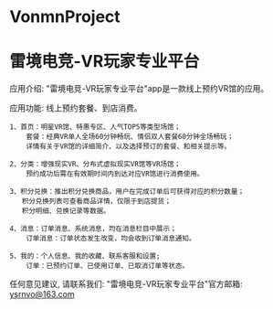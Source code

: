 # VonmnProject
# 雷境电竞-VR玩家专业平台

  应用介绍: "雷境电竞-VR玩家专业平台"app是一款线上预约VR馆的应用。

  应用功能: 线上预约套餐、到店消费。

    1、首页：明星VR馆、特惠专区、人气TOP5等类型场馆；
        套餐：经典VR单人全场60分钟畅玩、情侣双人套餐60分钟全场畅玩；
        详情有关于VR馆的详细简介、以及选择预订的套餐、和相关提示等。
        
    2、分类：增强现实VR、分布式虚拟现实VR馆等VR场馆；
        预约成功后需在有效期时间内到达对应VR馆进行消费使用。

    3、积分兑换：推出积分兑换商品，用户在完成订单后可获得对应的积分数量；
       积分兑换列表可查看商品详情，仅限于到店提货；
       积分明细、兑换记录等数据。

    4、消息：订单消息、系统消息，均在消息栏目中展示；
        订单消息：订单状态发生改变，均会收到订单消息通知。

    5、我的：个人信息、我的收藏、联系客服和设置;
        订单：已预约订单、已使用订单、已取消订单等状态。
    
  任何意见建议, 请联系我们: 
  "雷境电竞-VR玩家专业平台"官方邮箱: ysrnvo@163.com
